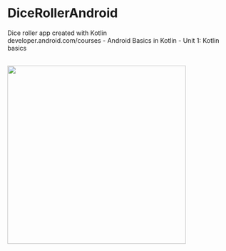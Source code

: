 # DiceRollerAndroid
Dice roller app created with Kotlin
<br>
developer.android.com/courses  -  Android Basics in Kotlin - Unit 1: Kotlin basics
<br>
<br>

<img src="https://user-images.githubusercontent.com/105887606/174461221-bd568b11-a6df-4862-87b0-e791bfb93db2.gif" width="400">

